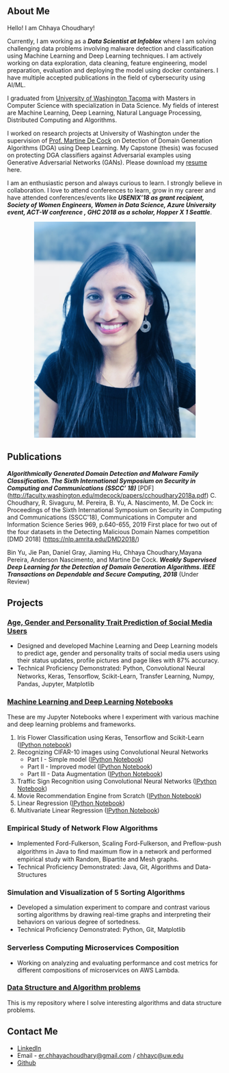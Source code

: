 ## About Me

Hello! I am Chhaya Choudhary!

Currently, I am working as a **_Data Scientist at Infoblox_** where I am solving challenging data problems involving malware detection and classification using Machine Learning and Deep Learning techniques. I am actively working on data exploration, data cleaning, feature engineering, model preparation, evaluation and deploying the model using docker containers. I have multiple accepted publications in the field of cybersecurity using AI/ML. 

I graduated from [University of Washington Tacoma](https://www.tacoma.uw.edu/) with Masters in Computer Science with specialization in Data Science. My fields of interest are Machine Learning, Deep Learning, Natural Language Processing, Distributed Computing and Algorithms. 

I worked on research projects at University of Washington under the supervision of [Prof. Martine De Cock](https://www.tacoma.uw.edu/institute-technology/martine-de-cock-phd) on Detection of Domain Generation Algorithms (DGA) using Deep Learning. My Capstone (thesis) was focused on protecting DGA classifiers against Adversarial examples using Generative Adversarial Networks (GANs). Please download my [resume](https://github.com/chhayac/chhayac.github.io/blob/master/Chhaya_Choudhary_GHCScholar_DS.pdf) here.



I am an enthusiastic person and always curious to learn. I strongly believe in collaboration. I love to attend conferences to learn, grow in my career and have attended conferences/events like **_USENIX’18 as grant recipient, Society of Women Engineers, Women in Data Science, Azure University event, ACT-W conference , GHC 2018 as a scholar, Hopper X 1 Seattle_**.

<p align="center">
<img src="https://raw.githubusercontent.com/chhayac/chhayac.github.io/master/profile_pic.jpeg" width="378px" height="504px">
</p>
														    
## Publications

 **_Algorithmically Generated Domain Detection and Malware Family Classification.
The Sixth International Symposium on Security in Computing and Communications (SSCC’ 18)_** [PDF]
(http://faculty.washington.edu/mdecock/papers/cchoudhary2018a.pdf)
C. Choudhary, R. Sivaguru, M. Pereira, B. Yu, A. Nascimento, M. De Cock
in: Proceedings of the Sixth International Symposium on Security in Computing and Communications (SSCC'18), Communications in Computer and Information Science Series 969, p.640-655, 2019
First place for two out of the four datasets in the Detecting Malicious Domain Names competition [DMD 2018] (https://nlp.amrita.edu/DMD2018/) 



Bin Yu, Jie Pan, Daniel Gray, Jiaming Hu, Chhaya Choudhary,Mayana Pereira, Anderson Nascimento, and
Martine De Cock. **_Weakly Supervised Deep Learning for the Detection of Domain Generation
Algorithms. IEEE Transactions on Dependable and Secure Computing, 2018_** (Under Review)

## Projects
### [Age, Gender and Personality Trait Prediction of Social Media Users](https://github.com/chhayac/Gender-Classification-Using-Images)                                
- Designed and developed Machine Learning and Deep Learning models to predict age, gender and personality traits of social media users using their status updates, profile pictures and page likes with 87% accuracy. 
- Technical Proﬁciency Demonstrated: Python, Convolutional Neural Networks, Keras, Tensorﬂow, Scikit-Learn, Transfer Learning, Numpy, Pandas, Jupyter, Matplotlib 

### [Machine Learning and Deep Learning Notebooks](https://github.com/chhayac/Machine-Learning-Notebooks)
These are my Jupyter Notebooks where I experiment with various machine and deep learning problems and frameworks.
1. Iris Flower Classification using Keras, Tensorflow and Scikit-Learn ([IPython notebook](https://github.com/chhayac/Machine-Learning-Notebooks/blob/master/Iris_flower_classification.ipynb))
2. Recognizing CIFAR-10 images using Convolutional Neural Networks
	- Part I   - Simple model ([IPython Notebook](https://github.com/chhayac/Machine-Learning-Notebooks/blob/master/Recognizing-CIFAR-10-images-Simple-Model.ipynb))
	- Part II  - Improved model ([IPython Notebook](https://github.com/chhayac/Machine-Learning-Notebooks/blob/master/Recognizing-CIFAR-10-images-Improved-Model.ipynb))
	- Part III - Data Augmentation ([IPython Notebook](https://github.com/chhayac/Machine-Learning-Notebooks/blob/master/Recognizing-CIFAR-10-images-Improved-Model-Data-Augmentation.ipynb))
3. Traffic Sign Recognition using Convolutional Neural Networks ([IPython Notebook](https://github.com/chhayac/Machine-Learning-Notebooks/blob/master/Traffic-Sign-Recognition.ipynb))
4. Movie Recommendation Engine from Scratch ([IPython Notebook](https://github.com/chhayac/Machine-Learning-Notebooks/blob/master/Movie_Recommendation_Engine.ipynb))
5. Linear Regression ([IPython Notebook](https://github.com/chhayac/Machine-Learning-Notebooks/blob/master/Linear_Regression.ipynb))
6. Multivariate Linear Regression ([IPython Notebook](https://github.com/chhayac/Machine-Learning-Notebooks/blob/master/Multivariate_Linear_Regression.ipynb))

### Empirical Study of Network Flow Algorithms                                                      
- Implemented Ford-Fulkerson, Scaling Ford-Fulkerson, and Preﬂow-push algorithms in Java to ﬁnd maximum ﬂow in a network and performed empirical study with Random, Bipartite and Mesh graphs.
- Technical Proﬁciency Demonstrated: Java, Git, Algorithms and Data-Structures 

### Simulation and Visualization of 5 Sorting Algorithms                                            
- Developed a simulation experiment to compare and contrast various sorting algorithms by drawing real-time graphs and interpreting their behaviors on various degree of sortedness. 
- Technical Proﬁciency Demonstrated: Python, Git, Matplotlib

### Serverless Computing Microservices Composition
- Working on analyzing and evaluating performance and cost metrics for different compositions of microservices on AWS Lambda.

### [Data Structure and Algorithm problems](https://github.com/chhayac/algo_and_data_structures)
This is my repository where I solve interesting algorithms and data structure problems.

## Contact Me
- [LinkedIn](https://www.linkedin.com/in/chhayachoudhary/)
- Email - er.chhayachoudhary@gmail.com / chhayc@uw.edu
- [Github](https://github.com/chhayac)


